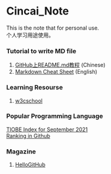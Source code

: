 # Cincai_Note

This is the note that for personal use.<br>
个人学习用途使用。

### Tutorial to write MD file
1. [GitHub上README.md教程](https://blog.csdn.net/kaitiren/article/details/38513715) (Chinese)
2. [Markdown Cheat Sheet](https://www.markdownguide.org/cheat-sheet/) (English)

### Learning Resourse
1. [w3cschool](https://www.w3schools.com/)

### Popular Programming Language
[TIOBE Index for September 2021](https://githut.info/) <br>
[Ranking in Github](https://madnight.github.io/githut/#/)

### Magazine
1. [HelloGitHub](https://www.tiobe.com/tiobe-index/)